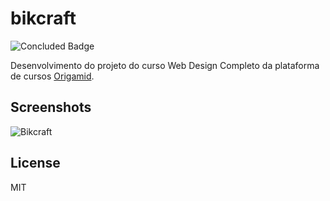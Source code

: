 # bikcraft

![Concluded Badge](https://img.shields.io/badge/concluded%20at-19%2F03%2F2020-red)

Desenvolvimento do projeto do curso Web Design Completo da plataforma de cursos [Origamid](https://www.origamid.com/).

## Screenshots

![Bikcraft](./img/background.png)

## License

MIT
